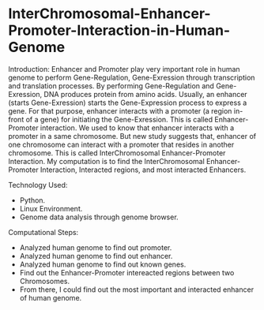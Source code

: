 # InterChromosomal-Enhancer-Promoter-Interaction-in-Human-Genome

Introduction:
Enhancer and Promoter play very important role in human genome to perform Gene-Regulation, Gene-Exression through transcription and translation processes. By performing Gene-Regulation and Gene-Exression, DNA produces protein from amino acids. Usually, an enhancer (starts Gene-Exression) starts the Gene-Expression process to express a gene. For that purpose, enhancer interacts with a promoter (a region in-front of a gene) for initiating the Gene-Exression. This is called Enhancer-Promoter interaction. We used to know that enhancer interacts with a promoter in a same chromosome. But new study suggests that, enhancer of one chromosome can interact with a promoter that resides in another chromosome. This is called InterChromosomal Enhancer-Promoter Interaction.
My computation is to find the InterChromosomal Enhancer-Promoter Interaction, Interacted regions, and most interacted Enhancers.

Technology Used:
  - Python.
  - Linux Environment.
  - Genome data analysis through genome browser.


Computational Steps: 
- Analyzed human genome to find out promoter.
- Analyzed human genome to find out enhancer.
- Analyzed human genome to find out known genes.
- Find out the Enhancer-Promoter intereacted regions between two Chromosomes.
- From there, I could find out the most important and interacted enhancer of human genome. 
